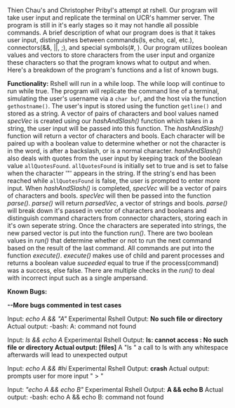 Thien Chau's and Christopher Pribyl's attempt at rshell. 
Our program will take user input and replicate the terminal on UCR's hammer server. 
The program is still in it's early stages so it may not handle all possible commands. 
A brief description of what our program does is that it takes user input, distinguishes between commands(ls, echo, cal, etc.), connectors(&&, ||, ;), and special symbols(#, \). 
Our program utilizes boolean values and vectors to store characters from the user input and organize these characters so that the program knows what to output and when. 
Here's a breakdown of the program's functions and a list of known bugs.

**Functionality:**
Rshell will run in a while loop. The while loop will continue to run while true.
The program will replicate the command line of a terminal, simulating the user's username via a `char buf`, and the host via the function `gethostname()`. 
The user's input is stored using the function `getline()` and stored as a string. 
A vector of pairs of characters and bool values named *specVec* is created using our *hashAndSlash()* function which takes in a string, 
the user input will be passed into this function. 
The *hashAndSlash()* function will return a vector of characters and bools. 
Each character will be paired up with a boolean value to determine whether or not the character is in the word, is after a backslash, or is a normal character. 
*hashAndSlash()* also deals with quotes from the user input by keeping track of the boolean value `allQuotesFound`. 
`allQuotesFound` is initially set to true and is set to false when the character '"' appears in the string. 
If the string's end has been reached while `allQuotesFound` is false, the user is prompted to enter more input.
 When *hashAndSlash()* is completed, *specVec* will be a vector of pairs of characters and bools. 
*specVec* will then be passed into the function *parse()*. *parse()* will return *parsedVec*, a vector of strings and bools. 
*parse()* will break down it's passed in vector of characters and booleans and distinguish command characters from connector characters, 
storing each in it's own seperate string. 
Once the characters are seperated into strings, the new parsed vector is put into the function *run()*. 
There are two boolean values in *run()* that determine whether or not to run the next command based on the result of the last command. 
All commands are put into the function *execute()*. 
*execute()* makes use of child and parent processes and returns a boolean value *suceeded* equal to true if the process(command) was a success, else false. 
There are multiple checks in the *run()* to deal with incorrect input such as a single ampersand.


**Known Bugs:**

**--More bugs commented in test cases**

Input: *echo A && <ENTER> "A"*
Experimental Rshell Output: **No such file or directory**
Actual output: -bash: A: command not found


Input: *ls && echo A*
Experimental Rshell Output: **ls: cannot access : No such file or directory
Actual output: [files]**
				A
			"ls " a call to ls with any whitespace afterwards will lead to unexpected output


Input: *echo A && #hi*
Experimental Rshell Output: **crash**
Actual output: prompts user for more input " > "

Input: *"echo A && echo B"*
Experimental Rshell Output: **A && echo B**
Actual output: -bash: echo A && echo B: command not found
